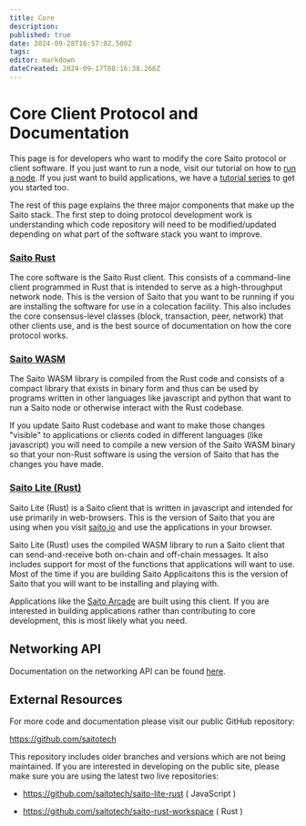 ```yaml
---
title: Core
description: 
published: true
date: 2024-09-28T16:57:02.500Z
tags: 
editor: markdown
dateCreated: 2024-09-17T08:16:38.266Z
---
```


# Core Client Protocol and Documentation

This page is for developers who want to modify the core Saito protocol or client software. If you just want to run a node, visit our tutorial on how to [run a node](/tech/installation). If you just want to build applications, we have a [tutorial series](/tech/building_apps) to get you started too.

The rest of this page explains the three major components that make up the Saito stack. The first step to doing protocol development work is understanding which code repository will need to be modified/updated depending on what part of the software stack you want to improve.


### [Saito Rust](/tech/installation/rust)
The core software is the Saito Rust client. This consists of a command-line client programmed in Rust that is intended to serve as a high-throughput network node. This is the version of Saito that you want to be running if you are installing the software for use in a colocation facility. This also includes the core consensus-level classes (block, transaction, peer, network) that other clients use, and is the best source of documentation on how the core protocol works.

### [Saito WASM](/tech/installation/wasm)

The Saito WASM library is compiled from the Rust code and consists of a compact library that exists in binary form and thus can be used by programs written in other languages like javascript and python that want to run a Saito node or otherwise interact with the Rust codebase.

If you update Saito Rust codebase and want to make those changes "visible" to applications or clients coded in different languages (like javascript) you will need to compile a new version of the Saito WASM binary so that your non-Rust software is using the version of Saito that has the changes you have made. 

### [Saito Lite (Rust)](/tech/installation)

Saito Lite (Rust) is a Saito client that is written in javascript and intended for use primarily in web-browsers. This is the version of Saito that you are using when you visit [saito.io](https://saito.io) and use the applications in your browser.

Saito Lite (Rust) uses the compiled WASM library to run a Saito client that can send-and-receive both on-chain and off-chain messages. It also includes support for most of the functions that applications will want to use. Most of the time if you are building Saito Applicaitons this is the version of Saito that you will want to be installing and playing with.

Applications like the [Saito Arcade](https://saito.io/arcade) are built using this client. If you are interested in building applications rather than contributing to core development, this is most likely what you need.

## Networking API

Documentation on the networking API can be found [here](/tech/core).

## External Resources

For more code and documentation please visit our public GitHub repository:

https://github.com/saitotech

This repository includes older branches and versions which are not being maintained. If you are interested in developing on the public site, please make sure you are using the latest two live repositories:

 - https://github.com/saitotech/saito-lite-rust
   ( JavaScript )

 - https://github.com/saitotech/saito-rust-workspace
   ( Rust )